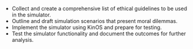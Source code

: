- Collect and create a comprehensive list of ethical guidelines to be used in the simulator.
- Outline and draft simulation scenarios that present moral dilemmas.
- Implement the simulator using KinOS and prepare for testing.
- Test the simulator functionality and document the outcomes for further analysis.